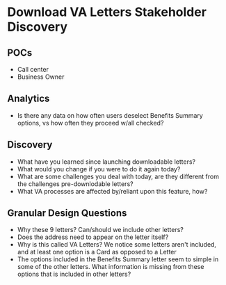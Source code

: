 # Download VA Letters Stakeholder Discovery

## POCs
- Call center
- Business Owner

## Analytics
- Is there any data on how often users deselect Benefits Summary options, vs how often they proceed w/all checked?

## Discovery
- What have you learned since launching downloadable letters?
- What would you change if you were to do it again today?
- What are some challenges you deal with today, are they different from the challenges pre-downlodable letters?
- What VA processes are affected by/reliant upon this feature, how?

## Granular Design Questions
- Why these 9 letters? Can/should we include other letters?
- Does the address need to appear on the letter itself?
- Why is this called VA Letters? We notice some letters aren't included, and at least one option is a Card as opposed to a Letter
- The options included in the Benefits Summary letter seem to simple in some of the other letters. What information is missing from these options that is included in other letters?
